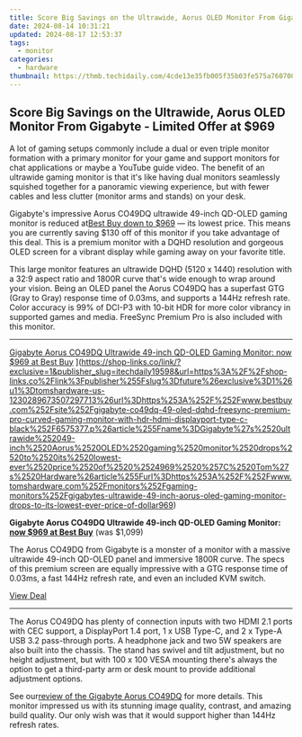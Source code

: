 ```yaml
---
title: Score Big Savings on the Ultrawide, Aorus OLED Monitor From Gigabyte - Limited Offer at $969
date: 2024-08-14 10:31:21
updated: 2024-08-17 12:53:37
tags:
  - monitor
categories:
  - hardware
thumbnail: https://thmb.techidaily.com/4cde13e35fb005f35b03fe575a760700ef2f31716bcebcb3bdb2d428b2778fad.jpg
---
```


## Score Big Savings on the Ultrawide, Aorus OLED Monitor From Gigabyte - Limited Offer at $969

A lot of gaming setups commonly include a dual or even triple monitor formation with a primary monitor for your game and support monitors for chat applications or maybe a YouTube guide video. The benefit of an ultrawide gaming monitor is that it's like having dual monitors seamlessly squished together for a panoramic viewing experience, but with fewer cables and less clutter (monitor arms and stands) on your desk.

 Gigabyte's impressive Aorus CO49DQ ultrawide 49-inch QD-OLED gaming monitor is reduced at[Best Buy down to $969](https://shop-links.co/link/?exclusive=1&publisher_slug=itechdaily19598&url=https%3A%2F%2Fshop-links.co%2Flink%3Fpublisher%255Fslug%3Dfuture%26exclusive%3D1%26u1%3Dtomshardware-us-7276830968368910292%26url%3Dhttps%253A%252F%252Fwww.bestbuy.com%252Fsite%252Fgigabyte-co49dq-49-oled-dqhd-freesync-premium-pro-curved-gaming-monitor-with-hdr-hdmi-displayport-type-c-black%252F6575377.p%26article%255Fname%3DGigabyte%27s%2520ultrawide%252049-inch%2520Aorus%2520OLED%2520gaming%2520monitor%2520drops%2520to%2520its%2520lowest-ever%2520price%2520of%2520%2524969%2520%257C%2520Tom%27s%2520Hardware%26article%255Furl%3Dhttps%253A%252F%252Fwww.tomshardware.com%252Fmonitors%252Fgaming-monitors%252Fgigabytes-ultrawide-49-inch-aorus-oled-gaming-monitor-drops-to-its-lowest-ever-price-of-dollar969) — its lowest price. This means you are currently saving $130 off of this monitor if you take advantage of this deal. This is a premium monitor with a DQHD resolution and gorgeous OLED screen for a vibrant display while gaming away on your favorite title.

 This large monitor features an ultrawide DQHD (5120 x 1440) resolution with a 32:9 aspect ratio and 1800R curve that's wide enough to wrap around your vision. Being an OLED panel the Aorus CO49DQ has a superfast GTG (Gray to Gray) response time of 0.03ms, and supports a 144Hz refresh rate. Color accuracy is 99% of DCI-P3 with 10-bit HDR for more color vibrancy in supported games and media. FreeSync Premium Pro is also included with this monitor.

---

[Gigabyte Aorus CO49DQ Ultrawide 49-inch QD-OLED Gaming Monitor: now $969 at Best Buy](https://cdn.mos.cms.futurecdn.net/fzhktNoFeH7L6imVcMRW2H-200-100.png "Gigabyte Aorus CO49DQ Ultrawide 49-inch QD-OLED Gaming Monitor: now $969 at Best Buy") ](https://shop-links.co/link/?exclusive=1&publisher_slug=itechdaily19598&url=https%3A%2F%2Fshop-links.co%2Flink%3Fpublisher%255Fslug%3Dfuture%26exclusive%3D1%26u1%3Dtomshardware-us-1230289673507297713%26url%3Dhttps%253A%252F%252Fwww.bestbuy.com%252Fsite%252Fgigabyte-co49dq-49-oled-dqhd-freesync-premium-pro-curved-gaming-monitor-with-hdr-hdmi-displayport-type-c-black%252F6575377.p%26article%255Fname%3DGigabyte%27s%2520ultrawide%252049-inch%2520Aorus%2520OLED%2520gaming%2520monitor%2520drops%2520to%2520its%2520lowest-ever%2520price%2520of%2520%2524969%2520%257C%2520Tom%27s%2520Hardware%26article%255Furl%3Dhttps%253A%252F%252Fwww.tomshardware.com%252Fmonitors%252Fgaming-monitors%252Fgigabytes-ultrawide-49-inch-aorus-oled-gaming-monitor-drops-to-its-lowest-ever-price-of-dollar969)

 **Gigabyte Aorus CO49DQ Ultrawide 49-inch QD-OLED Gaming Monitor:** [**now $969 at Best Buy**](https://shop-links.co/link/?exclusive=1&publisher_slug=itechdaily19598&url=https%3A%2F%2Fshop-links.co%2Flink%3Fpublisher%255Fslug%3Dfuture%26exclusive%3D1%26u1%3Dtomshardware-us-8427684413268981973%26url%3Dhttps%253A%252F%252Fwww.bestbuy.com%252Fsite%252Fgigabyte-co49dq-49-oled-dqhd-freesync-premium-pro-curved-gaming-monitor-with-hdr-hdmi-displayport-type-c-black%252F6575377.p%26article%255Fname%3DGigabyte%27s%2520ultrawide%252049-inch%2520Aorus%2520OLED%2520gaming%2520monitor%2520drops%2520to%2520its%2520lowest-ever%2520price%2520of%2520%2524969%2520%257C%2520Tom%27s%2520Hardware%26article%255Furl%3Dhttps%253A%252F%252Fwww.tomshardware.com%252Fmonitors%252Fgaming-monitors%252Fgigabytes-ultrawide-49-inch-aorus-oled-gaming-monitor-drops-to-its-lowest-ever-price-of-dollar969) (was $1,099)  
  
 The Aorus CO49DQ from Gigabyte is a monster of a monitor with a massive ultrawide 49-inch QD-OLED panel and immersive 1800R curve. The specs of this premium screen are equally impressive with a GTG response time of 0.03ms, a fast 144Hz refresh rate, and even an included KVM switch.

[View Deal](https://shop-links.co/link/?exclusive=1&publisher_slug=itechdaily19598&url=https%3A%2F%2Fshop-links.co%2Flink%3Fpublisher%255Fslug%3Dfuture%26exclusive%3D1%26u1%3Dtomshardware-us-1230289673507297713%26url%3Dhttps%253A%252F%252Fwww.bestbuy.com%252Fsite%252Fgigabyte-co49dq-49-oled-dqhd-freesync-premium-pro-curved-gaming-monitor-with-hdr-hdmi-displayport-type-c-black%252F6575377.p%26article%255Fname%3DGigabyte%27s%2520ultrawide%252049-inch%2520Aorus%2520OLED%2520gaming%2520monitor%2520drops%2520to%2520its%2520lowest-ever%2520price%2520of%2520%2524969%2520%257C%2520Tom%27s%2520Hardware%26article%255Furl%3Dhttps%253A%252F%252Fwww.tomshardware.com%252Fmonitors%252Fgaming-monitors%252Fgigabytes-ultrawide-49-inch-aorus-oled-gaming-monitor-drops-to-its-lowest-ever-price-of-dollar969)

---

 The Aorus CO49DQ has plenty of connection inputs with two HDMI 2.1 ports with CEC support, a DisplayPort 1.4 port, 1 x USB Type-C, and 2 x Type-A USB 3.2 pass-through ports. A headphone jack and two 5W speakers are also built into the chassis. The stand has swivel and tilt adjustment, but no height adjustment, but with 100 x 100 VESA mounting there's always the option to get a third-party arm or desk mount to provide additional adjustment options.

 See our[review of the Gigabyte Aorus CO49DQ](https://tools.techidaily.com) for more details. This monitor impressed us with its stunning image quality, contrast, and amazing build quality. Our only wish was that it would support higher than 144Hz refresh rates.

<ins class="adsbygoogle"
     style="display:block"
     data-ad-format="autorelaxed"
     data-ad-client="ca-pub-7571918770474297"
     data-ad-slot="1223367746"></ins>



<ins class="adsbygoogle"
     style="display:block"
     data-ad-client="ca-pub-7571918770474297"
     data-ad-slot="8358498916"
     data-ad-format="auto"
     data-full-width-responsive="true"></ins>

